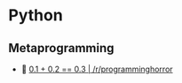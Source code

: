 # Python

## Metaprogramming

- :speech_balloon: [0.1 + 0.2 == 0.3 | /r/programminghorror](https://www.reddit.com/r/programminghorror/comments/1lelvle/01_02_03/)